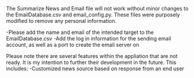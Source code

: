 The Summarize News and Email file will not work without minor changes to the EmailDatabase.csv and email_config.py. These files were purposely modified to remove any personal information.

-Please add the name and email of the intended target to the EmailDatabase.csv
-Add the log in information for the sending email account, as well as a port to create the email server on

Please note there are several features within the appliation that are not ready. It is my intention to further their development in the future. This includes:
-Customized news source based on response from an end user

